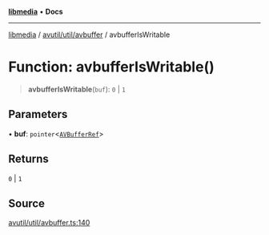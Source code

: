 [**libmedia**](../../../../README.md) • **Docs**

***

[libmedia](../../../../README.md) / [avutil/util/avbuffer](../README.md) / avbufferIsWritable

# Function: avbufferIsWritable()

> **avbufferIsWritable**(`buf`): `0` \| `1`

## Parameters

• **buf**: `pointer`\<[`AVBufferRef`](../../../struct/avbuffer/classes/AVBufferRef.md)\>

## Returns

`0` \| `1`

## Source

[avutil/util/avbuffer.ts:140](https://github.com/zhaohappy/libmedia/blob/acbbf6bd75e6ee4c968b9f441fe28c40f42f350d/src/avutil/util/avbuffer.ts#L140)
